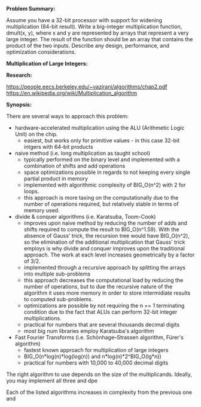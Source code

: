 **Problem Summary:**

Assume you have a 32-bit processor with support for widening multiplication (64-bit result). Write a big-integer multiplication function, dmult(x, y), where x and y are represented by arrays that represent a very large integer. The result of the function should be an array that contains the product of the two inputs. Describe any design, performance, and optimization considerations.

**Multiplication of Large Integers:**

__Research:__

https://people.eecs.berkeley.edu/~vazirani/algorithms/chap2.pdf
https://en.wikipedia.org/wiki/Multiplication_algorithm

__Synopsis:__

There are several ways to approach this problem:
  * hardware-accelerated multiplication using the ALU (Arithmetic Logic Unit) on the chip. 
      * easiest, but works only for primitive values - in this case 32-bit intgers with 64-bit products
  * naive method (i.e. long multiplication as taught school)
      * typically performed on the binary level and implemented with a combination of shifts and add operations
      * space optimizations possible in regards to not keeping every single partial product in memory
      * implemented with algorithmic complexity of BIG_O(n^2) with 2 for loops.
      * this approach is more taxing on the computationally due to the number of operations required, but relatively stable in terms of memory used.
  * divide & conquer algorithms (i.e. Karatsuba, Toom-Cook)
      * improves upon naive method by reducing the number of adds and shifts required to compute the result to BIG_O(n^1.59). With the absence of Gauss' trick, the recursion tree would have BIG_O(n^2), so the elimination of the additional multiplication that Gauss' trick employs is why divide and conquer improves upon the traditional approach. The work at each level increases geometrically by a factor of 3/2.
      * implemented through a recursive approach by splitting the arrays into multiple sub-problems
      * this approach decreases the computational load by reducing the number of operations, but to due the recursive nature of the algorithm it uses more memory in order to store intermidiate results to computed sub-problems.
      * optimizations are possible by not requiring the n == 1 terminating condition due to the fact that ALUs can perform 32-bit integer multiplications.
      * practical for numbers that are several thousands decimal digits
      * most big num libraries employ Karatsuba's algorithm
  * Fast Fourier Transforms (i.e. Schönhage–Strassen algorithm, Fürer's algorithm)
      * fastest known approach for multiplication of large integers
      * BIG_O(n\*log(n)\*log(log(n)) and n\*log(n)\*2^BIG_O(lg\*n))
      * practical for numbers with 10,000 to 40,000 decimal digits
  
The right algorithm to use depends on the size of the multiplicands. Ideally, you may implement all three and dpe

Each of the listed algorithms increases in complexity from the previous one and 
